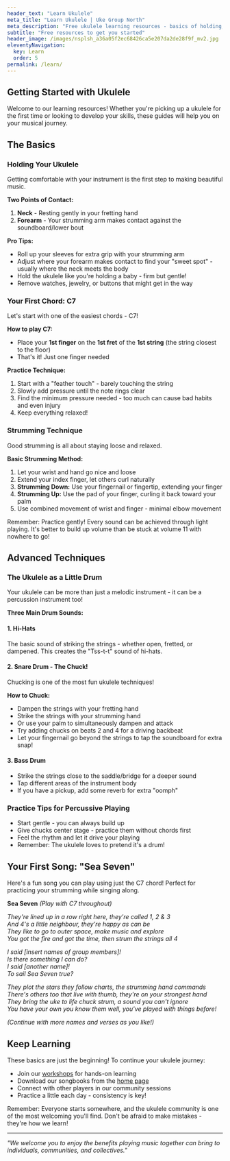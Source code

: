 ```yaml
---
header_text: "Learn Ukulele"
meta_title: "Learn Ukulele | Uke Group North"
meta_description: "Free ukulele learning resources - basics of holding, strumming, chords, and percussive techniques. Perfect for beginners!"
subtitle: "Free resources to get you started"
header_image: /images/nsplsh_a36a05f2ec68426ca5e207da2de28f9f_mv2.jpg
eleventyNavigation:
  key: Learn
  order: 5
permalink: /learn/
---
```


## Getting Started with Ukulele

Welcome to our learning resources! Whether you're picking up a ukulele for the first time or looking to develop your skills, these guides will help you on your musical journey.

## The Basics

### Holding Your Ukulele

Getting comfortable with your instrument is the first step to making beautiful music.

**Two Points of Contact:**
1. **Neck** - Resting gently in your fretting hand
2. **Forearm** - Your strumming arm makes contact against the soundboard/lower bout

**Pro Tips:**
- Roll up your sleeves for extra grip with your strumming arm
- Adjust where your forearm makes contact to find your "sweet spot" - usually where the neck meets the body
- Hold the ukulele like you're holding a baby - firm but gentle!
- Remove watches, jewelry, or buttons that might get in the way

### Your First Chord: C7

Let's start with one of the easiest chords - C7!

**How to play C7:**
- Place your **1st finger** on the **1st fret** of the **1st string** (the string closest to the floor)
- That's it! Just one finger needed

**Practice Technique:**
1. Start with a "feather touch" - barely touching the string
2. Slowly add pressure until the note rings clear
3. Find the minimum pressure needed - too much can cause bad habits and even injury
4. Keep everything relaxed!

### Strumming Technique

Good strumming is all about staying loose and relaxed.

**Basic Strumming Method:**
1. Let your wrist and hand go nice and loose
2. Extend your index finger, let others curl naturally
3. **Strumming Down:** Use your fingernail or fingertip, extending your finger
4. **Strumming Up:** Use the pad of your finger, curling it back toward your palm
5. Use combined movement of wrist and finger - minimal elbow movement

Remember: Practice gently! Every sound can be achieved through light playing. It's better to build up volume than be stuck at volume 11 with nowhere to go!

## Advanced Techniques

### The Ukulele as a Little Drum

Your ukulele can be more than just a melodic instrument - it can be a percussion instrument too!

**Three Main Drum Sounds:**

#### 1. Hi-Hats
The basic sound of striking the strings - whether open, fretted, or dampened. This creates the "Tss-t-t" sound of hi-hats.

#### 2. Snare Drum - The Chuck!
Chucking is one of the most fun ukulele techniques!

**How to Chuck:**
- Dampen the strings with your fretting hand
- Strike the strings with your strumming hand
- Or use your palm to simultaneously dampen and attack
- Try adding chucks on beats 2 and 4 for a driving backbeat
- Let your fingernail go beyond the strings to tap the soundboard for extra snap!

#### 3. Bass Drum
- Strike the strings close to the saddle/bridge for a deeper sound
- Tap different areas of the instrument body
- If you have a pickup, add some reverb for extra "oomph"

### Practice Tips for Percussive Playing

- Start gentle - you can always build up
- Give chucks center stage - practice them without chords first
- Feel the rhythm and let it drive your playing
- Remember: The ukulele loves to pretend it's a drum!

## Your First Song: "Sea Seven"

Here's a fun song you can play using just the C7 chord! Perfect for practicing your strumming while singing along.

**Sea Seven** *(Play with C7 throughout)*

*They're lined up in a row right here, they're called 1, 2 & 3  
And 4's a little neighbour, they're happy as can be  
They like to go to outer space, make music and explore  
You got the fire and got the time, then strum the strings all 4*

*I said [insert names of group members]!  
Is there something I can do?  
I said [another name]!  
To sail Sea Seven true?*

*They plot the stars they follow charts, the strumming hand commands  
There's others too that live with thumb, they're on your strongest hand  
They bring the uke to life chuck strum, a sound you can't ignore  
You have your own you know them well, you've played with things before!*

*(Continue with more names and verses as you like!)*

## Keep Learning

These basics are just the beginning! To continue your ukulele journey:

- Join our [workshops](/workshops) for hands-on learning
- Download our songbooks from the [home page](/)
- Connect with other players in our community sessions
- Practice a little each day - consistency is key!

Remember: Everyone starts somewhere, and the ukulele community is one of the most welcoming you'll find. Don't be afraid to make mistakes - they're how we learn!

---

*"We welcome you to enjoy the benefits playing music together can bring to individuals, communities, and collectives."*